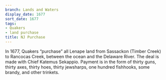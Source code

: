 ```yaml
---
branch: Lands and Waters
display_date: 1677
sort_date: 1677
tags:
- Quakers
- land purchase
title: NJ Purchase
---
```


In 1677, Quakers “purchase” all Lenape land from Sassackon (Timber Creek) to Rancocas Creek, between the ocean and the Delaware River. The deal is made with Chief Katemus Sekappio. Payment is in the form of thirty guns, thirty axes, thirty hoes, thirty jewsharps, one hundred fishhooks, some brandy, and other trinkets.